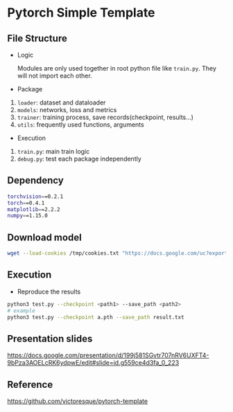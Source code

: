 # Pytorch Simple Template
## File Structure
- Logic
  
    Modules are only used together in root python file like ``train.py``.
    They will not import each other.
    
- Package
1. ``loader``: dataset and dataloader
2. ``models``: networks, loss and metrics
3. ``trainer``: training process, save records(checkpoint, results...)
4. ``utils``: frequently used functions, arguments
- Execution
1. ``train.py``: main train logic
2. ``debug.py``: test each package independently

## Dependency

```bash
torchvision==0.2.1
torch==0.4.1
matplotlib==2.2.2
numpy==1.15.0
```

## Download model

```bash
wget --load-cookies /tmp/cookies.txt "https://docs.google.com/uc?export=download&confirm=$(wget --quiet --save-cookies /tmp/cookies.txt --keep-session-cookies --no-check-certificate 'https://docs.google.com/uc?export=download&id=1b-42zONA1fsyWp8f6vXfWmCQOUOuKAh3' -O- | sed -rn 's/.*confirm=([0-9A-Za-z_]+).*/\1\n/p')&id=1b-42zONA1fsyWp8f6vXfWmCQOUOuKAh3" -O checkpoint.pth && rm -rf /tmp/cookies.txt
```

## Execution
- Reproduce the results
```bash
python3 test.py --checkpoint <path1> --save_path <path2>
# example
python3 test.py --checkpoint a.pth --save_path result.txt
```

## Presentation slides
https://docs.google.com/presentation/d/199j581SGvtr707nRV6UXFT4-9bPza3AOELcRK6ydpwE/edit#slide=id.g559ce4d3fa_0_223

## Reference
https://github.com/victoresque/pytorch-template